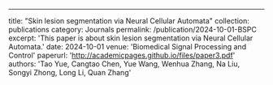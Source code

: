 ---
title: "Skin lesion segmentation via Neural Cellular Automata"
collection: publications
category: Journals
permalink: /publication/2024-10-01-BSPC
excerpt: 'This paper is about skin lesion segmentation via Neural Cellular Automata.'
date: 2024-10-01
venue: 'Biomedical Signal Processing and Control'
paperurl: 'http://academicpages.github.io/files/paper3.pdf'
authors: 'Tao Yue, Cangtao Chen, Yue Wang, Wenhua Zhang, Na Liu, Songyi Zhong, Long Li, Quan Zhang'
